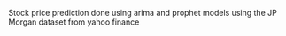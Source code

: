  Stock price prediction done using arima and prophet models using the JP Morgan dataset from yahoo finance

